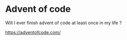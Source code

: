 # Advent of code

Will I ever finish advent of code at least once in my life ?

https://adventofcode.com/
